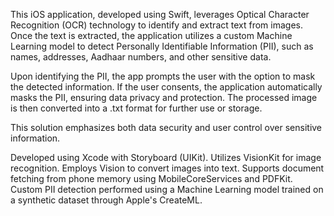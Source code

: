 This iOS application, developed using Swift, leverages Optical Character Recognition (OCR) technology to identify and extract text from images. Once the text is extracted, the application utilizes a custom Machine Learning model to detect Personally Identifiable Information (PII), such as names, addresses, Aadhaar numbers, and other sensitive data.

Upon identifying the PII, the app prompts the user with the option to mask the detected information. If the user consents, the application automatically masks the PII, ensuring data privacy and protection. The processed image is then converted into a .txt format for further use or storage.

This solution emphasizes both data security and user control over sensitive information.

Developed using Xcode with Storyboard (UIKit).
Utilizes VisionKit for image recognition.
Employs Vision to convert images into text.
Supports document fetching from phone memory using MobileCoreServices and PDFKit.
Custom PII detection performed using a Machine Learning model trained on a synthetic dataset through Apple's CreateML.
